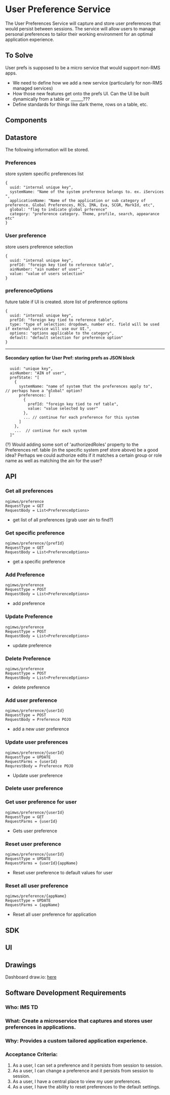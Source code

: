 # User Preference Service

The User Preferences Service will capture and store user preferences that would persist between sessions.  The service will allow users to manage personal preferences to tailor their working environment for an optimal application experience.  

## To Solve
User prefs is supposed to be a micro service that would support non-RMS apps.
- We need to define how we add a new service (particularly for non-RMS managed services)
- How those new features get onto the prefs UI.  Can the UI be built dynamically from a table or ______???
- Define standards for things like dark theme, rows on a table, etc.  



## **Components**
## Datastore
The following information will be stored.

### Preferences
store system specific preferences list
```json5
{
  uuid: "internal unique key",
  systemName: "Name of the system preference belongs to. ex. iServices ",
  applicationName: "Name of the application or sub category of preference. Global Preferences, RCS, IMA, Eva, SCGR, MarkId, etc",
  global: "flag to indicate global prference"
  category: "preference category. Theme, profile, search, appearance etc"
}
```

### User preference
store users preference selection
```json5
{
  uuid: "internal unique key",
  prefId: "foreign key tied to reference table",  
  ainNumber: "ain number of user",
  value: "value of users selection"
}
```

### preferenceOptions
future table if UI is created. store list of preference options
```json5
{
  uuid: "internal unique key",
  prefId: "foreign key tied to reference table",
  type: "type of selection: dropdown, number etc. field will be used if external service will use our UI.",
  options: "options applicable to the category",
  default: "default selection for preference option"
}
```
--------------

#### Secondary option for User Pref: storing prefs as JSON block
```json5
  uuid: "unique key",
  ainNumber: "AIN of user",
  prefState: "[
    {
      systemName: "name of system that the preferences apply to",     // perhaps have a "global" option?
      preferences: [
        {
          prefId: "foreign key tied to ref table", 
          value: "value selected by user"
        },
        ... // continue for each preference for this system
      ]
    },
    ...  // continue for each system
  ]"
```
(?) Would adding some sort of 'authorizedRoles' property to the Preferences ref. table (in the specific system pref store above) be a good idea? Perhaps we could authorize edits if it matches a certain group or role name as well as matching the ain for the user?

## API

### Get all preferences
```
ngimws/preference
RequestType = GET
RequestBody = List<PreferenceOptions>
```
* get list of all preferences (grab user ain to find?)

### Get specific preference
```
ngimws/preference/{prefId}
RequestType = GET
RequestBody = List<PreferenceOptions>
```
* get a specific preference

### Add Preference
```
ngimws/preference
RequestType = POST
RequestBody = List<PreferenceOptions>
```
* add preference

### Update Preference
```
ngimws/preference
RequestType = POST
RequestBody = List<PreferenceOptions>
```
* update preference

### Delete Preference
```
ngimws/preference
RequestType = POST
RequestBody = List<PreferenceOptions>
```
* delete preference

### Add user preference
```
ngimws/preference/{userId}
RequestType = POST
RequestBody = Preference POJO
```
* add a new user preference

### Update user preferences
```
ngimws/preference/{userId}
RequestType = UPDATE
RequestParms = {userId}
RequrestBody = Preference POJO
```
* Update user preference

### Delete user preference

### Get user preference for user
```
ngimws/preference/{userId}
RequestType = GET
RequestParms = {userId}
```
* Gets user preference

### Reset user preference
```
ngimws/preference/{userId}
RequestType = UPDATE
RequestParms = {userId}{appName}
```
* Reset user preference to default values for user

### Reset all user preference
```
ngimws/preference/{appName}
RequestType = UPDATE
RequestParms = {appName}
```
* Reset all user preference for application

## SDK

## **UI**

## Drawings

Dashboard draw.io: [here](https://app.diagrams.net/?src=about#HRMSLowside%2Frmslow%2Fmaster%2FDrawings%2FUser%20Preference%20Service%2FUser%20Preference.drawio)

## **Software Development Requirements**



### Who: IMS TD



### What: Create a microservice that captures and stores user preferences in applications.


### Why: Provides a custom tailored application experience.


### Acceptance Criteria:
1.  As a user, I can set a preference and it persists from session to session.
2.  As a user, I can change a preference and it persists from session to session.
3.  As a user, I have a central place to view my user preferences.
4.  As a user, I have the ability to reset preferences to the default settings.
